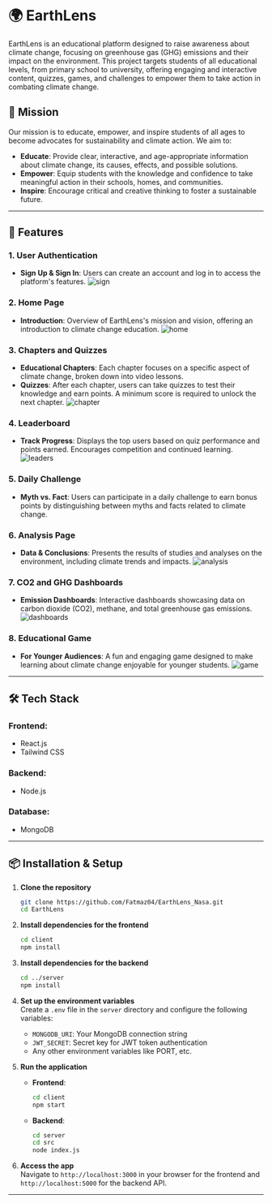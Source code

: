 # 🌍 **EarthLens**

EarthLens is an educational platform designed to raise awareness about climate change, focusing on greenhouse gas (GHG) emissions and their impact on the environment. This project targets students of all educational levels, from primary school to university, offering engaging and interactive content, quizzes, games, and challenges to empower them to take action in combating climate change.
## 🎯 **Mission**
Our mission is to educate, empower, and inspire students of all ages to become advocates for sustainability and climate action. We aim to:
- **Educate**: Provide clear, interactive, and age-appropriate information about climate change, its causes, effects, and possible solutions.
- **Empower**: Equip students with the knowledge and confidence to take meaningful action in their schools, homes, and communities.
- **Inspire**: Encourage critical and creative thinking to foster a sustainable future.
  
---
## 🚀 **Features**

### **1. User Authentication**
- **Sign Up & Sign In**: Users can create an account and log in to access the platform's features.
![sign](https://github.com/user-attachments/assets/6ca7344e-e530-49b4-b908-89bbcf0a672e)

### **2. Home Page**
- **Introduction**: Overview of EarthLens's mission and vision, offering an introduction to climate change education.
![home](https://github.com/user-attachments/assets/fba8e814-d09c-41e5-9ca2-a57d7b9aab37)

### **3. Chapters and Quizzes**
- **Educational Chapters**: Each chapter focuses on a specific aspect of climate change, broken down into video lessons.
- **Quizzes**: After each chapter, users can take quizzes to test their knowledge and earn points. A minimum score is required to unlock the next chapter.
![chapter](https://github.com/user-attachments/assets/f9758f3a-adba-4a46-b84a-2c4ef8e4490a)

### **4. Leaderboard**
- **Track Progress**: Displays the top users based on quiz performance and points earned. Encourages competition and continued learning.
![leaders](https://github.com/user-attachments/assets/5b0aa91f-3b04-49b9-8fcb-c190062b48b1)

### **5. Daily Challenge**
- **Myth vs. Fact**: Users can participate in a daily challenge to earn bonus points by distinguishing between myths and facts related to climate change.

### **6. Analysis Page**
- **Data & Conclusions**: Presents the results of studies and analyses on the environment, including climate trends and impacts.
![analysis](https://github.com/user-attachments/assets/b53d53ba-cb61-4a6a-bce5-1b404f68b662)

### **7. CO2 and GHG Dashboards**
- **Emission Dashboards**: Interactive dashboards showcasing data on carbon dioxide (CO2), methane, and total greenhouse gas emissions.
![dashboards](https://github.com/user-attachments/assets/75edb753-431d-4551-b694-3e6c87b91695)

### **8. Educational Game**
- **For Younger Audiences**: A fun and engaging game designed to make learning about climate change enjoyable for younger students.
![game](https://github.com/user-attachments/assets/346010eb-e281-4867-a782-526a059a1d5e)

---
## 🛠 **Tech Stack**
### **Frontend**: 
- React.js
- Tailwind CSS
### **Backend**: 
- Node.js
### **Database**: 
- MongoDB

---
## 📦 **Installation & Setup**

1. **Clone the repository**
   ```bash
   git clone https://github.com/Fatmaz04/EarthLens_Nasa.git
   cd EarthLens
   ```

2. **Install dependencies for the frontend**
   ```bash
   cd client
   npm install
   ```

3. **Install dependencies for the backend**
   ```bash
   cd ../server
   npm install
   ```

4. **Set up the environment variables**  
   Create a `.env` file in the `server` directory and configure the following variables:
   - `MONGODB_URI`: Your MongoDB connection string
   - `JWT_SECRET`: Secret key for JWT token authentication
   - Any other environment variables like PORT, etc.

5. **Run the application**

   - **Frontend**:
     ```bash
     cd client
     npm start
     ```
   - **Backend**:
     ```bash
     cd server
     cd src
     node index.js
     ```

6. **Access the app**  
   Navigate to `http://localhost:3000` in your browser for the frontend and `http://localhost:5000` for the backend API.

---
